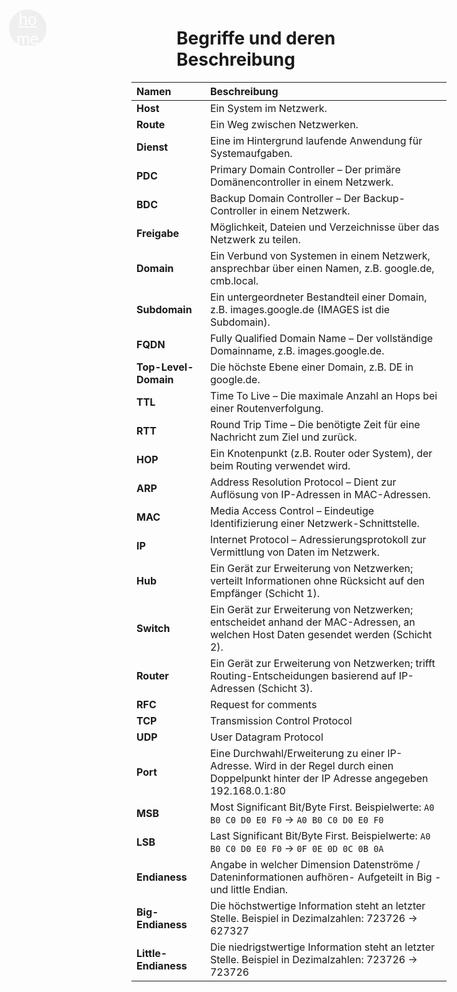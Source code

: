 <link href="https://fonts.googleapis.com/icon?family=Material+Icons" rel="stylesheet">

<style>
    
html {
    scroll-behavior: smooth;
}
h1 {
    margin-left: 72px
}
  .link-wrapper {
    text-align: center;
    margin-bottom: 10px; /* Abstand zwischen Links und der Überschrift */
    background: #21252b;
    padding: 8px;
    border-radius: 6px
  }

  .link-wrapper a {
    margin: 0 10px; /* Abstand zwischen den Links */
    font-size: 16px;
    color: #a0a4af;
  }
#back-main {
    position:absolute;
    top:60px;
    left: 32px;
    width:60px;
    height: 60px;
    border-radius: 30px;
    border: 0px;
}
#back-main .material-icons {
      color: white;
      font-size: 26px;
    }
</style>

<button id="back-main" >   
<a class="material-icons" href='../netzwerk_grundlagen.md'>home</a> 
</button>
<a id="top"> </a>

# Begriffe und deren Beschreibung 

| Namen                   | Beschreibung                                                                                                             |
|:-------------------------|:------------------------------------------------------------------------------------------------------------------------|
| **Host**                 | Ein System im Netzwerk.                                                                                                 |
| **Route**                | Ein Weg zwischen Netzwerken.                                                                                            |
| **Dienst**               | Eine im Hintergrund laufende Anwendung für Systemaufgaben.                                                              |
| **PDC**                  | Primary Domain Controller – Der primäre Domänencontroller in einem Netzwerk.                                             |
| **BDC**                  | Backup Domain Controller – Der Backup-Controller in einem Netzwerk.                                                      |
| **Freigabe**             | Möglichkeit, Dateien und Verzeichnisse über das Netzwerk zu teilen.                                                      |
| **Domain**               | Ein Verbund von Systemen in einem Netzwerk, ansprechbar über einen Namen, z.B. google.de, cmb.local.                    |
| **Subdomain**            | Ein untergeordneter Bestandteil einer Domain, z.B. images.google.de (IMAGES ist die Subdomain).                          |
| **FQDN**                 | Fully Qualified Domain Name – Der vollständige Domainname, z.B. images.google.de.                                        |
| **Top-Level-Domain**      | Die höchste Ebene einer Domain, z.B. DE in google.de.                                                                    |
| **TTL**                  | Time To Live – Die maximale Anzahl an Hops bei einer Routenverfolgung.                                                   |
| **RTT**                  | Round Trip Time – Die benötigte Zeit für eine Nachricht zum Ziel und zurück.                                             |
| **HOP**                  | Ein Knotenpunkt (z.B. Router oder System), der beim Routing verwendet wird.                                              |
| **ARP**                  | Address Resolution Protocol – Dient zur Auflösung von IP-Adressen in MAC-Adressen.                                       |
| **MAC**                  | Media Access Control – Eindeutige Identifizierung einer Netzwerk-Schnittstelle.                                          |
| **IP**                   | Internet Protocol – Adressierungsprotokoll zur Vermittlung von Daten im Netzwerk.                                        |
| **Hub**                  | Ein Gerät zur Erweiterung von Netzwerken; verteilt Informationen ohne Rücksicht auf den Empfänger (Schicht 1).            |
| **Switch**               | Ein Gerät zur Erweiterung von Netzwerken; entscheidet anhand der MAC-Adressen, an welchen Host Daten gesendet werden (Schicht 2). |
| **Router**               | Ein Gerät zur Erweiterung von Netzwerken; trifft Routing-Entscheidungen basierend auf IP-Adressen (Schicht 3).           |
| **RFC**                  | Request for comments                                                                                                     |
| **TCP**                  | Transmission Control Protocol                                                                                                    |
| **UDP**                  | User Datagram Protocol                |
| **Port**                  | Eine Durchwahl/Erweiterung zu einer IP-Adresse. Wird in der Regel durch einen Doppelpunkt hinter der IP Adresse angegeben 192.168.0.1:80 |
| **MSB**                  | Most Significant Bit/Byte First. Beispielwerte: `A0 B0 C0 D0 E0 F0` ->  `A0 B0 C0 D0 E0 F0`  |
| **LSB**                  | Last Significant Bit/Byte First. Beispielwerte: `A0 B0 C0 D0 E0 F0` -> `0F 0E 0D 0C 0B 0A`   |
| **Endianess**            | Angabe in welcher Dimension Datenströme / Dateninformationen aufhören- Aufgeteilt in Big - und little Endian.|
| **Big-Endianess**        | Die höchstwertige Information steht an letzter Stelle. Beispiel in Dezimalzahlen: 723726 -> 627327               |
| **Little-Endianess**     | Die niedrigstwertige Information steht an letzter Stelle. Beispiel in Dezimalzahlen: 723726 -> 723726               |

